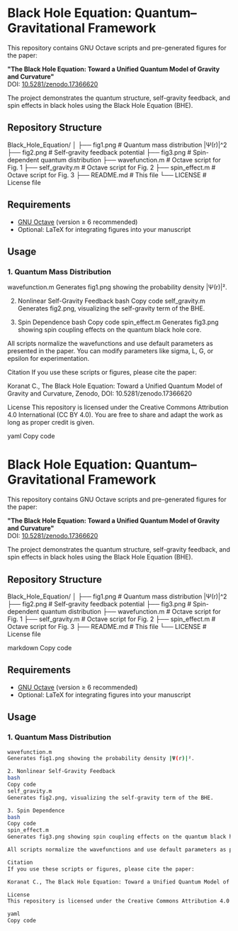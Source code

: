 # Black Hole Equation: Quantum–Gravitational Framework

This repository contains GNU Octave scripts and pre-generated figures for the paper:

**"The Black Hole Equation: Toward a Unified Quantum Model of Gravity and Curvature"**  
DOI: [10.5281/zenodo.17366620](https://doi.org/10.5281/zenodo.17366620)

The project demonstrates the quantum structure, self-gravity feedback, and spin effects in black holes using the Black Hole Equation (BHE).

## Repository Structure

Black_Hole_Equation/
│
├── fig1.png # Quantum mass distribution |Ψ(r)|^2
├── fig2.png # Self-gravity feedback potential
├── fig3.png # Spin-dependent quantum distribution
├── wavefunction.m # Octave script for Fig. 1
├── self_gravity.m # Octave script for Fig. 2
├── spin_effect.m # Octave script for Fig. 3
├── README.md # This file
└── LICENSE # License file

## Requirements

- [GNU Octave](https://www.gnu.org/software/octave/) (version ≥ 6 recommended)  
- Optional: LaTeX for integrating figures into your manuscript

## Usage

### 1. Quantum Mass Distribution
wavefunction.m
Generates fig1.png showing the probability density |Ψ(r)|².

2. Nonlinear Self-Gravity Feedback
bash
Copy code
self_gravity.m
Generates fig2.png, visualizing the self-gravity term of the BHE.

3. Spin Dependence
bash
Copy code
spin_effect.m
Generates fig3.png showing spin coupling effects on the quantum black hole core.

All scripts normalize the wavefunctions and use default parameters as presented in the paper. You can modify parameters like sigma, L, G, or epsilon for experimentation.

Citation
If you use these scripts or figures, please cite the paper:

Koranat C., The Black Hole Equation: Toward a Unified Quantum Model of Gravity and Curvature, Zenodo, DOI: 10.5281/zenodo.17366620

License
This repository is licensed under the Creative Commons Attribution 4.0 International (CC BY 4.0). You are free to share and adapt the work as long as proper credit is given.

yaml
Copy code
# Black Hole Equation: Quantum–Gravitational Framework

This repository contains GNU Octave scripts and pre-generated figures for the paper:

**"The Black Hole Equation: Toward a Unified Quantum Model of Gravity and Curvature"**  
DOI: [10.5281/zenodo.17366620](https://doi.org/10.5281/zenodo.17366620)

The project demonstrates the quantum structure, self-gravity feedback, and spin effects in black holes using the Black Hole Equation (BHE).

## Repository Structure

Black_Hole_Equation/
│
├── fig1.png # Quantum mass distribution |Ψ(r)|^2
├── fig2.png # Self-gravity feedback potential
├── fig3.png # Spin-dependent quantum distribution
├── wavefunction.m # Octave script for Fig. 1
├── self_gravity.m # Octave script for Fig. 2
├── spin_effect.m # Octave script for Fig. 3
├── README.md # This file
└── LICENSE # License file

markdown
Copy code

## Requirements

- [GNU Octave](https://www.gnu.org/software/octave/) (version ≥ 6 recommended)  
- Optional: LaTeX for integrating figures into your manuscript

## Usage

### 1. Quantum Mass Distribution
```bash
wavefunction.m
Generates fig1.png showing the probability density |Ψ(r)|².

2. Nonlinear Self-Gravity Feedback
bash
Copy code
self_gravity.m
Generates fig2.png, visualizing the self-gravity term of the BHE.

3. Spin Dependence
bash
Copy code
spin_effect.m
Generates fig3.png showing spin coupling effects on the quantum black hole core.

All scripts normalize the wavefunctions and use default parameters as presented in the paper. You can modify parameters like sigma, L, G, or epsilon for experimentation.

Citation
If you use these scripts or figures, please cite the paper:

Koranat C., The Black Hole Equation: Toward a Unified Quantum Model of Gravity and Curvature, Zenodo, DOI: 10.5281/zenodo.17366620

License
This repository is licensed under the Creative Commons Attribution 4.0 International (CC BY 4.0). You are free to share and adapt the work as long as proper credit is given.

yaml
Copy code
